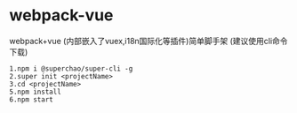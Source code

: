 # webpack-vue
webpack+vue (内部嵌入了vuex,i18n国际化等插件)简单脚手架
(建议使用cli命令下载)</br>


`1.npm i @superchao/super-cli -g`</br>
`2.super init <projectName>`</br>
`3.cd <projectName>`</br>
`5.npm install`</br>
`6.npm start`</br>
